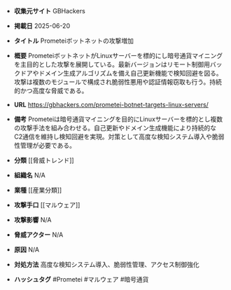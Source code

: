 - **収集元サイト**
GBHackers

- **掲載日**
2025-06-20

- **タイトル**
Prometeiボットネットの攻撃増加

- **概要**
PrometeiボットネットがLinuxサーバーを標的にし暗号通貨マイニングを主目的とした攻撃を展開している。最新バージョンはリモート制御用バックドアやドメイン生成アルゴリズムを備え自己更新機能で検知回避を図る。攻撃は複数のモジュールで構成され脆弱性悪用や認証情報窃取も行う。持続的かつ高度な脅威である。

- **URL**
https://gbhackers.com/prometei-botnet-targets-linux-servers/

- **備考**
Prometeiは暗号通貨マイニングを目的にLinuxサーバーを標的とし複数の攻撃手法を組み合わせる。自己更新やドメイン生成機能により持続的なC2通信を維持し検知回避を実現。対策として高度な検知システム導入や脆弱性管理が必要である。

- **分類**
[[脅威トレンド]]

- **組織名**
N/A

- **業種**
[[産業分類]]

- **攻撃手口**
[[マルウェア]]

- **攻撃影響**
N/A

- **脅威アクター**
N/A

- **原因**
N/A

- **対処方法**
高度な検知システム導入、脆弱性管理、アクセス制御強化

- **ハッシュタグ**
#Prometei #マルウェア #暗号通貨
